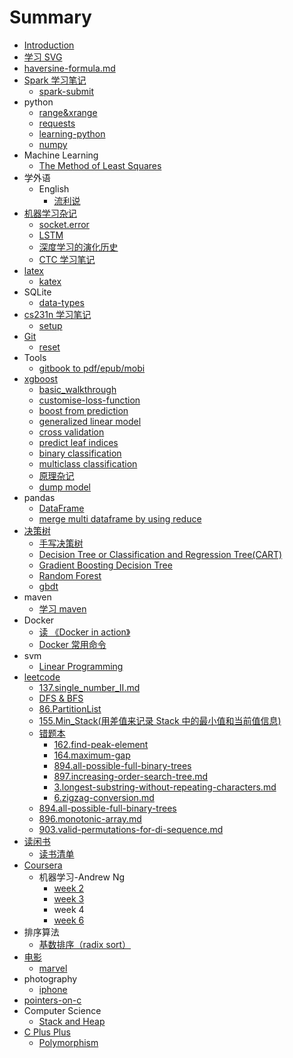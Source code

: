 # Summary

* [Introduction](README.md)
* [学习 SVG](posts/svg/svg.md)
* [haversine-formula.md](posts/haversine/haversine-formula.md)
* [Spark 学习笔记](posts/spark/learning-spark.md)
  * [spark-submit](posts/spark/spark-submit.md)
* python
  * [range&xrange](posts/python/range-xrange.md)
  * [requests](/posts/python/requests.md#requests)
  * [learning-python](posts/python/learning-python.md)
  * [numpy](posts/python/learn-numpy.md)
* Machine Learning
  * [The Method of Least Squares](posts/least-square/learning-least-square.md)
* 学外语
  * English
    * [流利说](posts/English/liulishuo.md)
* [机器学习杂记](ji-qi-xue-xi-za-ji.md)
  * [socket.error](posts/torch/shared-memory.md)
  * [LSTM](posts/torch/LSTM.md)
  * [深度学习的演化历史](posts/reading/deep-learning/deep-learning.md)
  * [CTC 学习笔记](posts/ctc/learning-ctc.md)
* [latex](latex.md)
  * [katex](posts/latex/mathematical-formula.md)
* SQLite
  * [data-types](posts/sqlite/datatype.md)
* [cs231n 学习笔记](cs231n-xue-xi-bi-ji.md)
  * [setup](posts/cs231n/setup-instructions.md)
* [Git](git.md)
  * [reset](git/reset.md)
* Tools
  * [gitbook to pdf/epub/mobi](posts/gitbook/gitbook2pdf.md)
* [xgboost](xgboost.md)
  * [basic\_walkthrough](posts/xgboost/basic_walkthrough.md)
  * [customise-loss-function](posts/xgboost/customise-loss-function.md)
  * [boost from prediction](posts/xgboost/boost_from_prediction.md)
  * [generalized linear model](posts/xgboost/generalized_linear_model.md)
  * [cross validation](posts/xgboost/cross_validation.md)
  * [predict leaf indices](posts/xgboost/predict_leaf_indices.md)
  * [binary classification](posts/xgboost/binary_classification/binary_classification.md)
  * [multiclass classification](posts/xgboost/multiclass_classification/multiclass_classification.md)
  * [原理杂记](posts/xgboost/learning-xgboost.md)
  * [dump model](posts/xgboost/learning-dump-model.md)
* pandas
  * [DataFrame](posts/DataFrame/pandas-data-frame.md)
  * [merge multi dataframe by using reduce](posts/DataFrame/multi-join.md)
* [决策树](jue-ce-shu.md)
  * [手写决策树](posts/decision-tree/python-scratch-decision-tree.md)
  * [Decision Tree or Classification and Regression Tree\(CART\)](posts/decision-tree/learning-cart.md)
  * [Gradient Boosting Decision Tree](posts/decision-tree/gbdt.md)
  * [Random Forest](posts/decision-tree/random-forest.md)
  * [gbdt](posts/decision-tree/gbdt.md)
* maven
  * [学习 maven](posts/maven/maven.md)
* Docker
  * [读 《Docker in action》](posts/docker/docker-in-action.md)
  * [Docker 常用命令](posts/docker/docker-commands.md)
* svm
  * [Linear Programming](posts/svm/linear-programming.md)
* [leetcode](leetcode.md)
  * [137.single\_number\_II.md](posts/leetcode/137.single_number_II.md)
  * [DFS & BFS](posts/leetcode/bfs-and-dfs.md)
  * [86.PartitionList](posts/leetcode/86.partition-list.md)
  * [155.Min\_Stack\(用差值来记录 Stack 中的最小值和当前值信息\)](posts/leetcode/155.min-stack.md)
  * [错题本](posts/leetcode/cuo-ti-ben.md)
    * [162.find-peak-element](posts/leetcode/mistakes/162.find-peak-element.md)
    * [164.maximum-gap](posts/leetcode/mistakes/164.maximum-gap.md)
    * [894.all-possible-full-binary-trees](posts/leetcode/mistakes/894.all-possible-full-binary-trees.md)
    * [897.increasing-order-search-tree.md](posts/leetcode/mistakes/897.increasing-order-search-tree.md)
    * [3.longest-substring-without-repeating-characters.md](posts/leetcode/mistakes/3.longest-substring-without-repeating-characters.md)
    * [6.zigzag-conversion.md](posts/leetcode/mistakes/6.zigzag-conversion.md)
  * [894.all-possible-full-binary-trees](posts/leetcode/894.all-possible-full-binary-trees.md)
  * [896.monotonic-array.md](posts/leetcode/896.monotonic-array.md)
  * [903.valid-permutations-for-di-sequence.md](posts/leetcode/903.valid-permutations-for-di-sequence.md)
* [读闲书](du-xian-shu.md)
  * [读书清单](posts/reading/list.md)
* [Coursera](coursera.md)
  * 机器学习-Andrew Ng
    * [week 2](posts/machine-learning/coursera/week2/week2.md)
    * [week 3](posts/machine-learning/coursera/week3/notes.md)
    * week 4
    * [week 6](posts/machine-learning/coursera/week6/notes.md)
* 排序算法
  * [基数排序（radix sort）](posts/sort-algorithm/radix-sort.md)
* [电影](dian-ying.md)
  * [marvel](posts/movie/marvel.md)
* photography
  * [iphone](posts/photography/iphone.md)
* [pointers-on-c](posts/pointers-on-c/charpt6.md)
* Computer Science
  * [Stack and Heap](posts/computer-science/stack-heap.md)
* [C Plus Plus](c-plus-plus.md)
  * [Polymorphism](posts/cplusplus/polymorphism.md)

